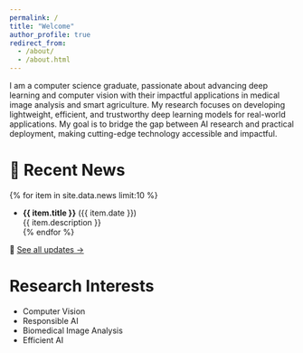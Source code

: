 ```yaml
---
permalink: /
title: "Welcome"
author_profile: true
redirect_from: 
  - /about/
  - /about.html
---
```


I am a computer science graduate, passionate about advancing deep learning and computer vision with their impactful applications in medical image analysis and smart agriculture. My research focuses on developing lightweight, efficient, and trustworthy deep learning models for real-world applications. My goal is to bridge the gap between AI research and practical deployment, making cutting-edge technology accessible and impactful.

📢 Recent News  
==
{% for item in site.data.news limit:10 %}
- **{{ item.title }}** ({{ item.date }})  
  {{ item.description }}  
{% endfor %}

🔗 [See all updates →](/news/)

Research Interests
===
- Computer Vision
- Responsible AI
- Biomedical Image Analysis
- Efficient AI


